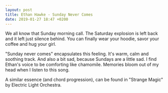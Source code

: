 ```yaml
---
layout: post
title: Ethan Hawke - Sunday Never Comes
date: 2019-01-27 18:47 +0200
---
```


We all know that Sunday morning call. The Saturday explosion is left back and it left just silence behind. You can finally wear your hoodie, savor your coffee and hug your girl.

"Sunday never comes" encapsulates this feeling. It's warm, calm and soothing track. And also a bit sad, because Sundays are a little sad. I find Ethan's voice to be comforting like chamomile. Memories bloom out of my head when I listen to this song.

A similar essence (and chord progression), can be found in "Strange Magic" by Electric Light Orchestra.
